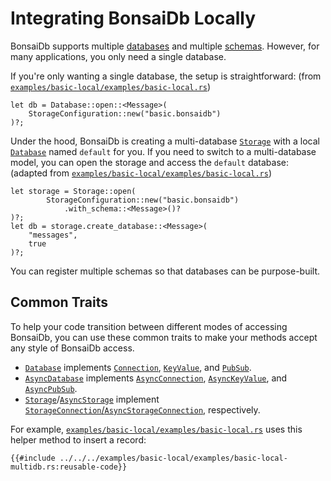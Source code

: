 # Integrating BonsaiDb Locally

BonsaiDb supports multiple [databases](../about/concepts/database.md) and multiple [schemas](../about/concepts/schema.md). However, for many applications, you only need a single database.

If you're only wanting a single database, the setup is straightforward: (from [`examples/basic-local/examples/basic-local.rs`]({{REPO_BASE_URL}}/examples/basic-local/examples/basic-local.rs))

```rust,noplayground,no_run
let db = Database::open::<Message>(
    StorageConfiguration::new("basic.bonsaidb")
)?;
```

Under the hood, BonsaiDb is creating a multi-database [`Storage`]({{DOCS_BASE_URL}}/bonsaidb/local/struct.Storage.html) with a local [`Database`]({{DOCS_BASE_URL}}/bonsaidb/local/struct.Database.html) named `default` for you. If you need to switch to a multi-database model, you can open the storage and access the `default` database: (adapted from [`examples/basic-local/examples/basic-local.rs`]({{REPO_BASE_URL}}/examples/basic-local/examples/basic-local-multidb.rs))

```rust,noplayground,no_run
let storage = Storage::open(
        StorageConfiguration::new("basic.bonsaidb")
            .with_schema::<Message>()?
)?;
let db = storage.create_database::<Message>(
    "messages",
    true
)?;
```

You can register multiple schemas so that databases can be purpose-built.

## Common Traits

To help your code transition between different modes of accessing BonsaiDb, you can use these common traits to make your methods accept any style of BonsaiDb access.

* [`Database`]({{DOCS_BASE_URL}}/bonsaidb/local/struct.Database.html) implements [`Connection`](../traits/connection.md), [`KeyValue`](../traits/key-value.md), and [`PubSub`](../traits/pubsub.md).
* [`AsyncDatabase`]({{DOCS_BASE_URL}}/bonsaidb/local/struct.AsyncDatabase.html) implements [`AsyncConnection`](../traits/connection.md), [`AsyncKeyValue`](../traits/key-value.md), and [`AsyncPubSub`](../traits/pubsub.md).
* [`Storage`]({{DOCS_BASE_URL}}/bonsaidb/local/struct.Storage.html)/[`AsyncStorage`]({{DOCS_BASE_URL}}/bonsaidb/local/struct.AsyncStorage.html) implement [`StorageConnection`/`AsyncStorageConnection`](../traits/storage_connection.md), respectively.

For example, [`examples/basic-local/examples/basic-local.rs`]({{REPO_BASE_URL}}/examples/basic-local/examples/basic-local-multidb.rs) uses this helper method to insert a record:

```rust,noplayground,no_run
{{#include ../../../examples/basic-local/examples/basic-local-multidb.rs:reusable-code}}
```
